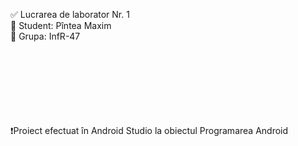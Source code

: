 ✅ Lucrarea de laborator Nr. 1 <br>
👔 Student: Pîntea Maxim <br>
📃 Grupa: InfR-47 <br> <br> <br> <br> <br> <br> <br> <br>





❗Proiect efectuat în Android Studio la obiectul Programarea Android <br>
